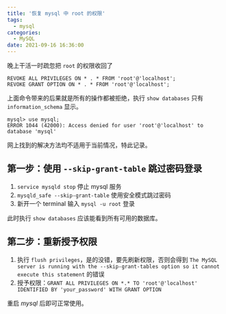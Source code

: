 ```yaml
---
title: '恢复 mysql 中 root 的权限'
tags:
  - mysql
categories:
  - MySQL
date: 2021-09-16 16:36:00
---
```


晚上干活一时疏忽把 `root` 的权限收回了

```mysql
REVOKE ALL PRIVILEGES ON * . * FROM 'root'@'localhost';
REVOKE GRANT OPTION ON * . * FROM 'root'@'localhost';
```

上面命令带来的后果就是所有的操作都被拒绝，执行 `show databases` 只有 `information_schema` 显示。

```
mysql> use mysql;
ERROR 1044 (42000): Access denied for user 'root'@'localhost' to database 'mysql'
```

网上找到的解决方法均不适用于当前情况，特此记录。

<!-- more -->

## 第一步：使用 `--skip-grant-table` 跳过密码登录
1. `service mysqld stop` 停止 mysql 服务
2. `mysqld_safe --skip-grant-table` 使用安全模式跳过密码
3. 新开一个 terminal 输入 `mysql -u root` 登录

此时执行 `show databases` 应该能看到所有可用的数据库。

## 第二步：重新授予权限
1. 执行 `flush privileges`，是的没错，要先刷新权限，否则会得到 `The MySQL server is running with the --skip-grant-tables option so it cannot execute this statement` 的错误
2. 授予权限：`GRANT ALL PRIVILEGES ON *.* TO 'root'@'localhost' IDENTIFIED BY 'your_password' WITH GRANT OPTION`

重启 *mysql* 后即可正常使用。
